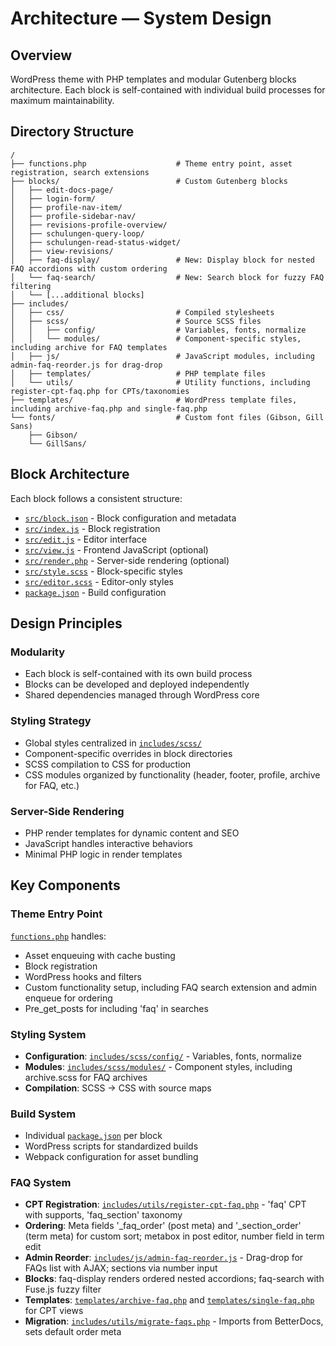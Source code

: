 # Architecture — System Design

## Overview

WordPress theme with PHP templates and modular Gutenberg blocks architecture. Each block is self-contained with individual build processes for maximum maintainability.

## Directory Structure

```
/ 
├── functions.php                    # Theme entry point, asset registration, search extensions
├── blocks/                          # Custom Gutenberg blocks
│   ├── edit-docs-page/
│   ├── login-form/
│   ├── profile-nav-item/
│   ├── profile-sidebar-nav/
│   ├── revisions-profile-overview/
│   ├── schulungen-query-loop/
│   ├── schulungen-read-status-widget/
│   ├── view-revisions/
│   ├── faq-display/                 # New: Display block for nested FAQ accordions with custom ordering
│   └── faq-search/                  # New: Search block for fuzzy FAQ filtering
│   └── [...additional blocks]
├── includes/
│   ├── css/                         # Compiled stylesheets
│   ├── scss/                        # Source SCSS files
│   │   ├── config/                  # Variables, fonts, normalize
│   │   └── modules/                 # Component-specific styles, including archive for FAQ templates
│   ├── js/                          # JavaScript modules, including admin-faq-reorder.js for drag-drop
│   ├── templates/                   # PHP template files
│   └── utils/                       # Utility functions, including register-cpt-faq.php for CPTs/taxonomies
├── templates/                       # WordPress template files, including archive-faq.php and single-faq.php
└── fonts/                           # Custom font files (Gibson, Gill Sans)
    ├── Gibson/
    └── GillSans/
```

## Block Architecture

Each block follows a consistent structure:

- [`src/block.json`](blocks/login-form/src/block.json:1) - Block configuration and metadata
- [`src/index.js`](blocks/login-form/src/index.js:1) - Block registration
- [`src/edit.js`](blocks/login-form/src/edit.js:1) - Editor interface
- [`src/view.js`](blocks/login-form/src/view.js:1) - Frontend JavaScript (optional)
- [`src/render.php`](blocks/login-form/src/render.php:1) - Server-side rendering (optional)
- [`src/style.scss`](blocks/login-form/src/style.scss:1) - Block-specific styles
- [`src/editor.scss`](blocks/login-form/src/editor.scss:1) - Editor-only styles
- [`package.json`](blocks/profile-sidebar-nav/package.json:1) - Build configuration

## Design Principles

### Modularity

- Each block is self-contained with its own build process
- Blocks can be developed and deployed independently
- Shared dependencies managed through WordPress core

### Styling Strategy

- Global styles centralized in [`includes/scss/`](includes/scss/main.scss:1)
- Component-specific overrides in block directories
- SCSS compilation to CSS for production
- CSS modules organized by functionality (header, footer, profile, archive for FAQ, etc.)

### Server-Side Rendering

- PHP render templates for dynamic content and SEO
- JavaScript handles interactive behaviors
- Minimal PHP logic in render templates

## Key Components

### Theme Entry Point

[`functions.php`](functions.php:1) handles:

- Asset enqueuing with cache busting
- Block registration
- WordPress hooks and filters
- Custom functionality setup, including FAQ search extension and admin enqueue for ordering
- Pre_get_posts for including 'faq' in searches

### Styling System

- **Configuration**: [`includes/scss/config/`](includes/scss/config/_variables.scss:1) - Variables, fonts, normalize
- **Modules**: [`includes/scss/modules/`](includes/scss/modules/header.scss:1) - Component styles, including archive.scss for FAQ archives
- **Compilation**: SCSS → CSS with source maps

### Build System

- Individual [`package.json`](blocks/profile-sidebar-nav/package.json:1) per block
- WordPress scripts for standardized builds
- Webpack configuration for asset bundling

### FAQ System

- **CPT Registration**: [`includes/utils/register-cpt-faq.php`](includes/utils/register-cpt-faq.php:1) - 'faq' CPT with supports, 'faq_section' taxonomy
- **Ordering**: Meta fields '_faq_order' (post meta) and '_section_order' (term meta) for custom sort; metabox in post editor, number field in term edit
- **Admin Reorder**: [`includes/js/admin-faq-reorder.js`](includes/js/admin-faq-reorder.js:1) - Drag-drop for FAQs list with AJAX; sections via number input
- **Blocks**: faq-display renders ordered nested accordions; faq-search with Fuse.js fuzzy filter
- **Templates**: [`templates/archive-faq.php`](templates/archive-faq.php:1) and [`templates/single-faq.php`](templates/single-faq.php:1) for CPT views
- **Migration**: [`includes/utils/migrate-faqs.php`](includes/utils/migrate-faqs.php:1) - Imports from BetterDocs, sets default order meta
